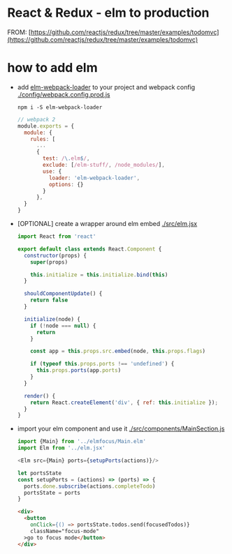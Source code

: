 # React & Redux - elm to production

FROM: [https://github.com/reactjs/redux/tree/master/examples/todomvc](https://github.com/reactjs/redux/tree/master/examples/todomvc)

# how to add elm

- add [elm-webpack-loader](https://github.com/elm-community/elm-webpack-loader) to your project and webpack config [./config/webpack.config.prod.js](./config/webpack.config.prod.js)
  ```
  npm i -S elm-webpack-loader
  ```
  ```javascript
  // webpack 2
  module.exports = {
    module: {
      rules: [
        ...
        {
          test: /\.elm$/,
          exclude: [/elm-stuff/, /node_modules/],
          use: {
            loader: 'elm-webpack-loader',
            options: {}
          }
        },
    }
  }
  ```
- [OPTIONAL] create a wrapper around elm embed [./src/elm.jsx](./src/elm.jsx)
  ```javascript
  import React from 'react'

  export default class extends React.Component {
    constructor(props) {
      super(props)

      this.initialize = this.initialize.bind(this)
    }

    shouldComponentUpdate() {
      return false
    }

    initialize(node) {
      if (!node === null) {
        return
      }

      const app = this.props.src.embed(node, this.props.flags)

      if (typeof this.props.ports !== 'undefined') {
        this.props.ports(app.ports)
      }
    }

    render() {
      return React.createElement('div', { ref: this.initialize });
    }
  }
  ```
- import your elm component and use it [./src/components/MainSection.js](./src/components/MainSection.js)
  ```javascript
  import {Main} from '../elmfocus/Main.elm'
  import Elm from '../elm.jsx'
  ```
  ```javascript
  <Elm src={Main} ports={setupPorts(actions)}/>
  ```
  ```javascript
  let portsState
  const setupPorts = (actions) => (ports) => {
    ports.done.subscribe(actions.completeTodo)
    portsState = ports
  }
  ```
  ```html
  <div>
    <button
      onClick={() => portsState.todos.send(focusedTodos)}
      className="focus-mode"
    >go to focus mode</button>
  </div>
  ```

